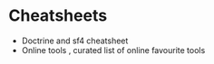 # Cheatsheets

- Doctrine and sf4 cheatsheet
- Online tools , curated list of online favourite tools 